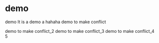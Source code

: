 # demo
demo
It is a demo a hahaha
demo to make conflict

demo to make conflict_2
demo to make conflict_3
demo to make conflict_4
5